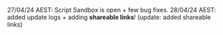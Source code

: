 27/04/24 AEST: Script Sandbox is open + few bug fixes.
28/04/24 AEST: added update logs + adding **shareable links**! (update: added shareable links)
